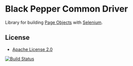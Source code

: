 Black Pepper Common Driver
==========================

Library for building [Page Objects](https://code.google.com/p/selenium/wiki/PageObjects) with
[Selenium](http://docs.seleniumhq.org/).

License
-------

* [Apache License 2.0](http://www.apache.org/licenses/LICENSE-2.0.html)

[![Build Status](https://travis-ci.org/BlackPepperSoftware/bp-common-driver.svg?branch=master)](https://travis-ci.org/BlackPepperSoftware/bp-common-driver)
